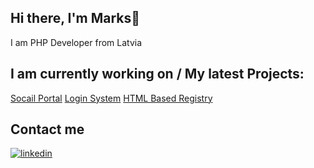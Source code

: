 ## Hi there, I'm Marks👋
I am PHP Developer from Latvia

## I am currently working on / My latest Projects:
<!-- BLOG-POST-LIST:START -->
<a href="https://github.com/meszmers/Socail">Socail Portal</a>
<a href="https://github.com/meszmers/Login">Login System</a>
<a href="https://github.com/meszmers/RegistryHTML">HTML Based Registry</a>
<!-- BLOG-POST-LIST:END -->

## Contact me
<a href="https://www.linkedin.com/in/marks-mileika"><img src="https://img.icons8.com/color/96/000000/linkedin.png" alt="linkedin"/></a>


